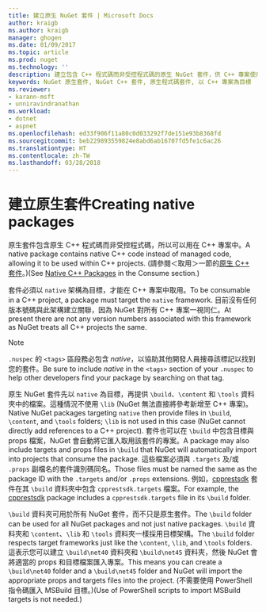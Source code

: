 ```yaml
---
title: 建立原生 NuGet 套件 | Microsoft Docs
author: kraigb
ms.author: kraigb
manager: ghogen
ms.date: 01/09/2017
ms.topic: article
ms.prod: nuget
ms.technology: ''
description: 建立包含 C++ 程式碼而非受控程式碼的原生 NuGet 套件，供 C++ 專案使用的詳細資料。
keywords: NuGet 原生套件, NuGet C++ 套件, 原生程式碼套件, 以 C++ 專案為目標
ms.reviewer:
- karann-msft
- unniravindranathan
ms.workload:
- dotnet
- aspnet
ms.openlocfilehash: ed33f906f11a80c0d033292f7de151e93b8368fd
ms.sourcegitcommit: beb229893559824e8abd6ab16707fd5fe1c6ac26
ms.translationtype: HT
ms.contentlocale: zh-TW
ms.lasthandoff: 03/28/2018
---
```

# <a name="creating-native-packages"></a><span data-ttu-id="8b0d8-104">建立原生套件</span><span class="sxs-lookup"><span data-stu-id="8b0d8-104">Creating native packages</span></span>

<span data-ttu-id="8b0d8-105">原生套件包含原生 C++ 程式碼而非受控程式碼，所以可以用在 C++ 專案中。</span><span class="sxs-lookup"><span data-stu-id="8b0d8-105">A native package contains native C++ code instead of managed code, allowing it to be used within C++ projects.</span></span> <span data-ttu-id="8b0d8-106">(請參閱＜取用＞一節的[原生 C++ 套件](../consume-packages/finding-and-choosing-packages.md#native-c-packages)。)</span><span class="sxs-lookup"><span data-stu-id="8b0d8-106">(See [Native C++ Packages](../consume-packages/finding-and-choosing-packages.md#native-c-packages) in the Consume section.)</span></span>

<span data-ttu-id="8b0d8-107">套件必須以 `native` 架構為目標，才能在 C++ 專案中取用。</span><span class="sxs-lookup"><span data-stu-id="8b0d8-107">To be consumable in a C++ project, a package must target the `native` framework.</span></span> <span data-ttu-id="8b0d8-108">目前沒有任何版本號碼與此架構建立關聯，因為 NuGet 對所有 C++ 專案一視同仁。</span><span class="sxs-lookup"><span data-stu-id="8b0d8-108">At present there are not any version numbers associated with this framework as NuGet treats all C++ projects the same.</span></span>

> [!Note]
> <span data-ttu-id="8b0d8-109">`.nuspec` 的 `<tags>` 區段務必包含 *native*，以協助其他開發人員搜尋該標記以找到您的套件。</span><span class="sxs-lookup"><span data-stu-id="8b0d8-109">Be sure to include *native* in the `<tags>` section of your `.nuspec` to help other developers find your package by searching on that tag.</span></span>

<span data-ttu-id="8b0d8-110">原生 NuGet 套件先以 `native` 為目標，再提供 `\build`、`\content` 和 `\tools` 資料夾中的檔案。這種情況不使用 `\lib` (NuGet 無法直接將參考新增至 C++ 專案)。</span><span class="sxs-lookup"><span data-stu-id="8b0d8-110">Native NuGet packages targeting `native` then provide files in `\build`, `\content`, and `\tools` folders; `\lib` is not used in this case (NuGet cannot directly add references to a C++ project).</span></span> <span data-ttu-id="8b0d8-111">套件也可以在 `\build` 中包含目標與 props 檔案，NuGet 會自動將它匯入取用該套件的專案。</span><span class="sxs-lookup"><span data-stu-id="8b0d8-111">A package may also include targets and props files in `\build` that NuGet will automatically import into projects that consume the package.</span></span> <span data-ttu-id="8b0d8-112">這些檔案必須與 `.targets` 及/或 `.props` 副檔名的套件識別碼同名。</span><span class="sxs-lookup"><span data-stu-id="8b0d8-112">Those files must be named the same as the package ID with the `.targets` and/or `.props` extensions.</span></span> <span data-ttu-id="8b0d8-113">例如，[cpprestsdk](https://nuget.org/packages/cpprestsdk/) 套件在其 `\build` 資料夾中包含 `cpprestsdk.targets` 檔案。</span><span class="sxs-lookup"><span data-stu-id="8b0d8-113">For example, the [cpprestsdk](https://nuget.org/packages/cpprestsdk/) package includes a `cpprestsdk.targets` file in its `\build` folder.</span></span>

<span data-ttu-id="8b0d8-114">`\build` 資料夾可用於所有 NuGet 套件，而不只是原生套件。</span><span class="sxs-lookup"><span data-stu-id="8b0d8-114">The `\build` folder can be used for all NuGet packages and not just native packages.</span></span> <span data-ttu-id="8b0d8-115">`\build` 資料夾和 `\content`、`\lib` 和 `\tools` 資料夾一樣採用目標架構。</span><span class="sxs-lookup"><span data-stu-id="8b0d8-115">The `\build` folder respects target frameworks just like the `\content`, `\lib`, and `\tools` folders.</span></span> <span data-ttu-id="8b0d8-116">這表示您可以建立 `\build\net40` 資料夾和 `\build\net45` 資料夾，然後 NuGet 會將適當的 props 和目標檔案匯入專案。</span><span class="sxs-lookup"><span data-stu-id="8b0d8-116">This means you can create a `\build\net40` folder and a `\build\net45` folder and NuGet will import the appropriate props and targets files into the project.</span></span> <span data-ttu-id="8b0d8-117">(不需要使用 PowerShell 指令碼匯入 MSBuild 目標。)</span><span class="sxs-lookup"><span data-stu-id="8b0d8-117">(Use of PowerShell scripts to import MSBuild targets is not needed.)</span></span>
